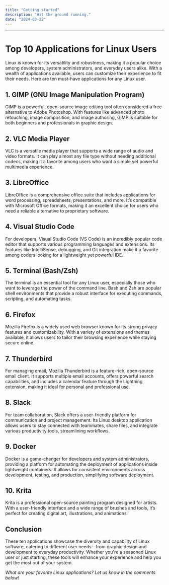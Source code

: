 ```yaml
---
title: "Getting started"
description: "Hit the ground running."
date: "2024-03-22"
---
```


---

# Top 10 Applications for Linux Users

Linux is known for its versatility and robustness, making it a popular choice among developers, system administrators, and everyday users alike. With a wealth of applications available, users can customize their experience to fit their needs. Here are ten must-have applications for any Linux user.

## 1. GIMP (GNU Image Manipulation Program)

GIMP is a powerful, open-source image editing tool often considered a free alternative to Adobe Photoshop. With features like advanced photo retouching, image composition, and image authoring, GIMP is suitable for both beginners and professionals in graphic design.

## 2. VLC Media Player

VLC is a versatile media player that supports a wide range of audio and video formats. It can play almost any file type without needing additional codecs, making it a favorite among users who want a simple yet powerful multimedia experience.

## 3. LibreOffice

LibreOffice is a comprehensive office suite that includes applications for word processing, spreadsheets, presentations, and more. It’s compatible with Microsoft Office formats, making it an excellent choice for users who need a reliable alternative to proprietary software.

## 4. Visual Studio Code

For developers, Visual Studio Code (VS Code) is an incredibly popular code editor that supports various programming languages and extensions. Its features like IntelliSense, debugging, and Git integration make it a favorite among coders looking for a lightweight yet powerful IDE.

## 5. Terminal (Bash/Zsh)

The terminal is an essential tool for any Linux user, especially those who want to leverage the power of the command line. Bash and Zsh are popular shell environments that provide a robust interface for executing commands, scripting, and automating tasks.

## 6. Firefox

Mozilla Firefox is a widely used web browser known for its strong privacy features and customizability. With a variety of extensions and themes available, it allows users to tailor their browsing experience while staying secure online.

## 7. Thunderbird

For managing email, Mozilla Thunderbird is a feature-rich, open-source email client. It supports multiple email accounts, offers powerful search capabilities, and includes a calendar feature through the Lightning extension, making it ideal for personal and professional use.

## 8. Slack

For team collaboration, Slack offers a user-friendly platform for communication and project management. Its Linux desktop application allows users to stay connected with teammates, share files, and integrate various productivity tools, streamlining workflows.

## 9. Docker

Docker is a game-changer for developers and system administrators, providing a platform for automating the deployment of applications inside lightweight containers. It allows for consistent environments across development, testing, and production, simplifying software deployment.

## 10. Krita

Krita is a professional open-source painting program designed for artists. With a user-friendly interface and a wide range of brushes and tools, it’s perfect for creating digital art, illustrations, and animations.

## Conclusion

These ten applications showcase the diversity and capability of Linux software, catering to different user needs—from graphic design and development to everyday productivity. Whether you're a seasoned Linux user or just starting, these tools will enhance your experience and help you get the most out of your system.

*What are your favorite Linux applications? Let us know in the comments below!*

